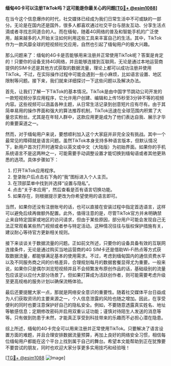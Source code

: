 **缅甸4G卡可以注册TikTok吗？这可能是你最关心的问题[[TG💪+ @esim1088](https://t.me/s/esim1088)]**

在当今这个信息爆炸的时代，社交媒体已经成为我们日常生活中不可或缺的一部分。无论是在国内还是国外，很多人都喜欢通过社交平台与朋友互动、分享生活点滴或者寻找志同道合的人。而在缅甸，随着4G网络的普及和智能手机的广泛使用，越来越多的人开始关注如何利用这些工具来丰富自己的生活。其中，TikTok作为一款风靡全球的短视频社交应用，自然也引起了缅甸用户的极大兴趣。

那么问题来了：缅甸的4G卡是否能够用来注册并正常使用TikTok呢？答案是肯定的！只要你的设备支持4G网络，并且能够连接到互联网，无论是通过本地运营商提供的SIM卡还是其他方式获取的数据流量，理论上都可以成功注册并使用TikTok。不过，在实际操作过程中可能会遇到一些小麻烦，比如语言设置、地区限制等问题。接下来，我们就来详细探讨一下这些问题以及解决办法。

首先，让我们了解一下TikTok的基本情况。TikTok是由中国字节跳动公司开发的一款短视频分享应用程序，它允许用户创建、编辑和上传15秒至3分钟不等的视频内容。这些视频可以涵盖各种主题，从日常生活记录到创意短片应有尽有。由于其简单易用的操作界面和强大的算法推荐机制，TikTok迅速在全球范围内积累了大量忠实粉丝。尤其是在年轻人群中，这款应用更是成为了他们表达自我、展示才华的重要渠道之一。

然而，对于缅甸用户来说，要想顺利加入这个大家庭并非完全没有挑战。其中一个最常见的障碍就是语言问题。虽然TikTok本身支持多种语言版本，但默认情况下，新用户首次打开时通常会以英文或中文（大陆版）为初始界面。如果你的手机系统语言不是这两种之一，可能需要手动调整设置才能切换到缅甸语或者其他更熟悉的选项。具体步骤如下：

1. 打开TikTok应用程序。
2. 登录账户后点击右下角的“我”图标进入个人主页。
3. 在顶部菜单中找到并选择“设置与隐私”。
4. 点击“关于本应用”，然后查看是否有语言切换功能。
5. 如果存在，则根据提示更改为你希望使用的语言即可。

当然，如果你还没有注册账号的话，也可以直接在安装过程中指定首选语言，这样可以避免后续再做额外配置。此外，值得注意的是，尽管TikTok官方并未明确禁止来自特定国家或地区的访问请求，但由于某些原因，部分用户可能会发现自己无法正常观看某些热门视频或者参与特定活动。这种情况往往与版权保护措施有关，建议耐心等待官方更新相关规则。

接下来谈谈关于数据流量的问题。正如前文所述，只要你的设备具备有效的互联网连接条件，无论是通过购买当地运营商的4G SIM卡还是借助Wi-Fi热点等方式获取数据流量，都能够满足基本的使用需求。不过，考虑到缅甸国内的通信资费水平以及不同服务商之间的价格差异，合理规划每月的数据套餐显得尤为重要。一般来说，如果你只是偶尔浏览短视频并且不会频繁发布原创作品的话，基础级别的流量包应该足以应付大部分场景了。但如果打算成为活跃创作者，则可能需要考虑升级至更高规格的服务计划以确保流畅体验。

最后还要提醒大家一点，那就是网络安全意识的重要性。随着社交媒体平台日益成为人们获取资讯的主要来源之一，个人信息泄露的风险也随之增加。因此，在享受便利的同时也要注意保护好自己的隐私安全。例如，不要随意透露真实姓名、地址等敏感信息；定期修改密码并启用双重认证功能；谨慎对待陌生人发送的消息等等。只有做到防患于未然，才能真正享受到科技带来的乐趣而不必担心潜在隐患。

综上所述，缅甸的4G卡完全可以用来注册并正常使用TikTok。只要解决了语言设置方面的难题，并且合理安排数据流量预算，再加上良好的网络安全习惯，相信每位缅甸用户都能在这个平台上找到属于自己的舞台。希望本文能帮助到正在犹豫要不要尝试的朋友，同时也欢迎大家分享更多实用技巧和经验哦！

[[TG💪+ @esim1088](https://t.me/s/esim1088) ![Image](https://i.postimg.cc/4NQfJmqS/Snipaste-2025-05-13-00-14-12.png)]